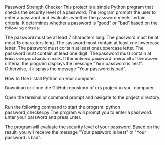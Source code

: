 Password Strength Checker
This project is a simple Python program that checks the security level of a password. 
The program prompts the user to enter a password and evaluates whether the password meets certain criteria. 
It determines whether a password is "good" or "bad" based on the following criteria:

The password must be at least 7 characters long.
The password must be at most 15 characters long.
The password must contain at least one lowercase letter.
The password must contain at least one uppercase letter.
The password must contain at least one digit.
The password must contain at least one punctuation mark.
If the entered password meets all of the above criteria, the program displays the message "Your password is best". Otherwise, it displays the message "Your password is bad".

How to Use
Install Python on your computer. 

Download or clone the GitHub repository of this project to your computer.

Open the terminal or command prompt and navigate to the project directory.

Run the following command to start the program:
python password_checker.py
The program will prompt you to enter a password. Enter your password and press Enter.

The program will evaluate the security level of your password. Based on the result, you will receive the message "Your password is best" or "Your password is bad".
